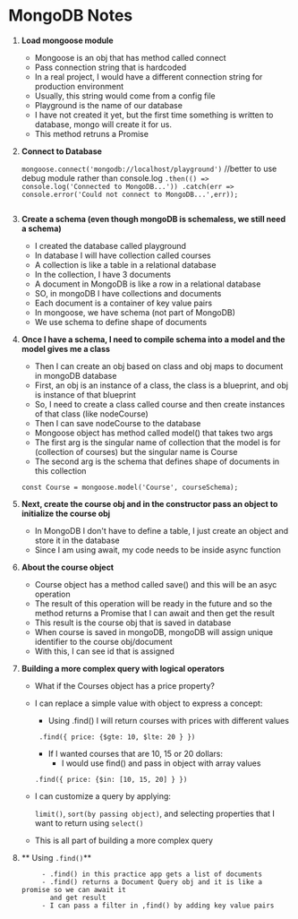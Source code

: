 # MongoDB Notes

1. **Load mongoose module**
    - Mongoose is an obj that has method called connect
    - Pass connection string that is hardcoded
    - In a real project, I would have a different connection string for production environment
    - Usually, this string would come from a config file
    - Playground is the name of our database
    - I have not created it yet, but the first time something is written to database,
            mongo will create it for us.
    - This method retruns a Promise
 

2. **Connect to Database**


    `mongoose.connect('mongodb://localhost/playground')`
    //better to use debug module rather than console.log
    `.then(() => console.log('Connected to MongoDB...'))
    .catch(err => console.error('Could not connect to MongoDB...',err));`

    ```
3. **Create a schema (even though mongoDB is schemaless, we still need a schema)**

    - I created the database called playground
    - In database I will have collection called courses
    - A collection is like a table in a relational database
    - In the collection, I have 3 documents
    - A document in MongoDB is like a row in a relational database
    - SO, in mongoDB I have collections and documents
    - Each document is a container of key value pairs
    - In mongoose, we have schema (not part of MongoDB)
    - We use schema to define shape of documents

4. **Once I have a schema, I need to compile schema into a model and the model 
gives me a  class**

    - Then I can create an obj based on class and obj maps to document in mongoDB database
    - First, an obj is an instance of a class, the class is a blueprint, and obj
        is instance of that blueprint
    - So, I need to create a class called course and then create instances of that class (like nodeCourse)
    - Then I can save nodeCourse to the database
    - Mongoose object has method called model() that takes two args
    - The first arg is the singular name of collection that the model is for (collection of courses) but  the singular name is Course
    - The second arg is the schema that defines shape of documents in this collection

    `const Course = mongoose.model('Course', courseSchema);`

5. **Next, create the course obj and in the constructor pass an object to initialize the course obj**

    - In MongoDB I don't have to define a table, I just create an object and store it in the database
    - Since I am using await, my code needs to be inside async function

6. **About the course object**

    - Course object has a method called save() and this will be an asyc operation
    - The result of this operation will be ready in the future and so
       the method returns a Promise that I can await and then get the result
    - This result is the course obj that is saved in database
    - When course is saved in mongoDB, mongoDB will assign unique identifier to
        the course obj/document
    - With this, I can see id that is assigned

7. **Building a more complex query with logical operators**

     - What if the Courses object has a price property?
     - I can replace a simple value with object to express a concept:
        - Using .find() I will return courses with prices with different values

        ` .find({ price: {$gte: 10, $lte: 20 } })`
        - If I wanted courses that are 10, 15 or 20 dollars:
            - I would use find() and pass in object with array values

         `.find({ price: {$in: [10, 15, 20] } })`
        
    - I can customize a query by applying:

         `limit()`,
         `sort(by passing object)`,
               and selecting properties that I want to return using `select()`

    - This is all part of building a more complex query

8. ** Using `.find()`**

            - .find() in this practice app gets a list of documents
            - .find() returns a Document Query obj and it is like a promise so we can await it
              and get result
            - I can pass a filter in ,find() by adding key value pairs

    